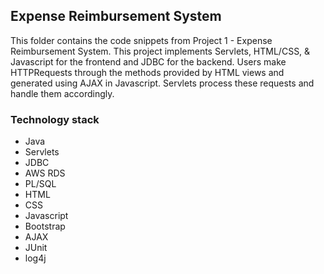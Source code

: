 ## Expense Reimbursement System

   This folder contains the code snippets from Project 1 - Expense Reimbursement System. This project implements Servlets, HTML/CSS, & Javascript for the frontend and JDBC for the backend. 
   Users make HTTPRequests through the methods provided by HTML views and generated using AJAX in Javascript. Servlets process these requests and handle them accordingly. 
   
### Technology stack
* Java
* Servlets
* JDBC
* AWS RDS
* PL/SQL
* HTML
* CSS
* Javascript
* Bootstrap
* AJAX
* JUnit
* log4j